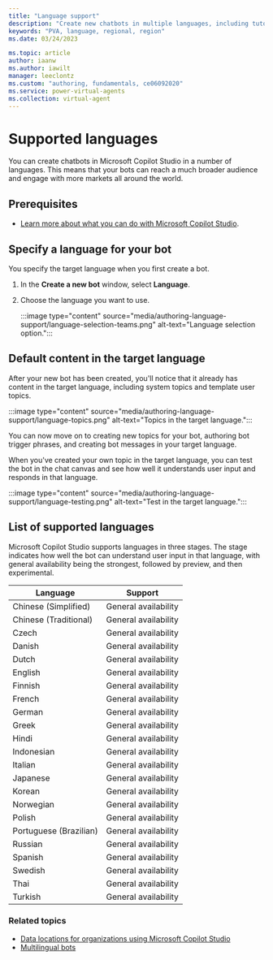 ```yaml
---
title: "Language support"
description: "Create new chatbots in multiple languages, including tutorial and system topics."
keywords: "PVA, language, regional, region"
ms.date: 03/24/2023

ms.topic: article
author: iaanw
ms.author: iawilt
manager: leeclontz
ms.custom: "authoring, fundamentals, ce06092020"
ms.service: power-virtual-agents
ms.collection: virtual-agent
---
```


# Supported languages

You can create chatbots in Microsoft Copilot Studio in a number of languages. This means that your bots can reach a much broader audience and engage with more markets all around the world.

## Prerequisites

- [Learn more about what you can do with Microsoft Copilot Studio](fundamentals-what-is-power-virtual-agents.md).

## Specify a language for your bot

You specify the target language when you first create a bot.

1. In the **Create a new bot** window, select **Language**.

1. Choose the language you want to use. 

    :::image type="content" source="media/authoring-language-support/language-selection-teams.png" alt-text="Language selection option.":::

## Default content in the target language

After your new bot has been created, you'll notice that it already has content in the target language, including system topics and template user topics.

:::image type="content" source="media/authoring-language-support/language-topics.png" alt-text="Topics in the target language.":::

You can now move on to creating new topics for your bot, authoring bot trigger phrases, and creating bot messages in your target language.

When you've created your own topic in the target language, you can test the bot in the chat canvas and see how well it understands user input and responds in that language.

:::image type="content" source="media/authoring-language-support/language-testing.png" alt-text="Test in the target language.":::

## List of supported languages

Microsoft Copilot Studio supports languages in three stages. The stage indicates how well the bot can understand user input in that language, with general availability being the strongest, followed by preview, and then experimental.

| Language               | Support              |
| ---------------------- | -------------------- |
| Chinese (Simplified)   | General availability |
| Chinese (Traditional)  | General availability |
| Czech                  | General availability |
| Danish                 | General availability |
| Dutch                  | General availability |
| English                | General availability |
| Finnish                | General availability |
| French                 | General availability |
| German                 | General availability |
| Greek                  | General availability |
| Hindi                  | General availability |
| Indonesian             | General availability |
| Italian                | General availability |
| Japanese               | General availability |
| Korean                 | General availability |
| Norwegian              | General availability |
| Polish                 | General availability |
| Portuguese (Brazilian) | General availability |
| Russian                | General availability |
| Spanish                | General availability |
| Swedish                | General availability |
| Thai                   | General availability |
| Turkish                | General availability |

### Related topics

- [Data locations for organizations using Microsoft Copilot Studio](data-location.md)
- [Multilingual bots](multilingual.md)
